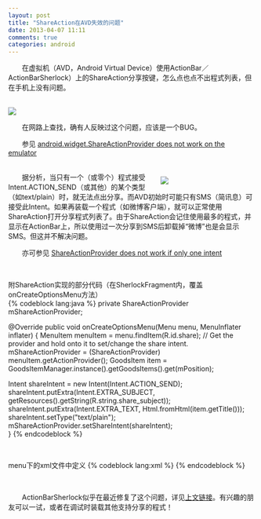 ```yaml
---
layout: post
title: "ShareAction在AVD失效的问题"
date: 2013-04-07 11:11
comments: true
categories: android
---
```

　　在虚拟机（AVD，Android Virtual Device）使用ActionBar／ActionBarSherlock）上的ShareAction分享按键，怎么点也点不出程式列表，但在手机上没有问题。

<!-- more -->
<br />

<img src="http://img14.poco.cn/mypoco/myphoto/20130407/09/4309479020130407093427048.jpg" />

<br />

　　在网路上查找，确有人反映过这个问题，应该是一个BUG。

　　参见 [android.widget.ShareActionProvider does not work on the emulator](http://code.google.com/p/android/issues/detail?id=25467)

<br />

<div style="float:right;width:38.2%;margin-left: 0.6em;margin-top: 0.6em;"><img src="http://img14.poco.cn/mypoco/myphoto/20130407/09/4309479020130407093549098.jpg" /></div>　　据分析，当只有一个（或零个）程式接受Intent.ACTION_SEND（或其他）的某个类型（如text/plain）时，就无法点出分享。而AVD初始时可能只有SMS（简讯息）可接受此Intent。如果再装载一个程式（如微博客户端），就可以正常使用ShareAction打开分享程式列表了。由于ShareAction会记住使用最多的程式，并显示在ActionBar上，所以使用过一次分享到SMS后卸载掉“微博”也是会显示SMS。但这并不解决问题。

　　亦可参见 [ShareActionProvider does not work if only one intent](https://github.com/JakeWharton/ActionBarSherlock/issues/415)

<br />

附ShareAction实现的部分代码（在SherlockFragment内，覆盖onCreateOptionsMenu方法）
<br />
{% codeblock lang:java %}
private ShareActionProvider mShareActionProvider; 

@Override 
public void onCreateOptionsMenu(Menu menu, MenuInflater inflater) { 
MenuItem menuItem = menu.findItem(R.id.share); 
// Get the provider and hold onto it to set/change the share intent. 
mShareActionProvider = (ShareActionProvider) menuItem.getActionProvider(); 
GoodsItem item = GoodsItemManager.instance().getGoodsItems().get(mPosition); 

Intent shareIntent = new Intent(Intent.ACTION_SEND); 
shareIntent.putExtra(Intent.EXTRA_SUBJECT, getResources().getString(R.string.share_subject)); 
shareIntent.putExtra(Intent.EXTRA_TEXT, Html.fromHtml(item.getTitle())); 
shareIntent.setType("text/plain"); 
mShareActionProvider.setShareIntent(shareIntent);   
 }
{% endcodeblock %}

<br />

menu下的xml文件中定义
{% codeblock lang:xml %}
    <item
        android:id="@+id/share"
        android:icon="@drawable/ic_action_share"
        android:showAsAction="ifRoom"
        android:actionProviderClass="com.actionbarsherlock.widget.ShareActionProvider"
        android:title="@string/action_share">
    </item>
{% endcodeblock %}

<br />

　　ActionBarSherlock似乎在最近修复了这个问题，详见[上文链接](https://github.com/JakeWharton/ActionBarSherlock/issues/415)。有兴趣的朋友可以一试，或者在调试时装载其他支持分享的程式！
